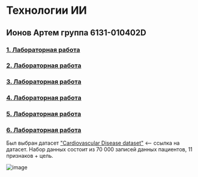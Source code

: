 # Технологии ИИ

## Ионов Артем группа 6131-010402D

### [1. Лабораторная работа](https://github.com/sat4h/AIT/blob/f0725096119d25898c5f0711e5871e6afa59a3e5/LR1Ionov/LR1Ionov.ipynb)

### [2. Лабораторная работа]()

### [3. Лабораторная работа]()

### [4. Лабораторная работа]()

### [5. Лабораторная работа]()

### [6. Лабораторная работа]()

Был выбран датасет ["Cardiovascular Disease dataset"](https://www.kaggle.com/datasets/sulianova/cardiovascular-disease-dataset) <-- ссылка на датасет. Набор данных состоит из 70 000 записей данных пациентов, 11 признаков + цель.

![image](https://github.com/sat4h/AIT/assets/146749026/27122a0a-9316-412c-919a-70a7ffcc3582)

